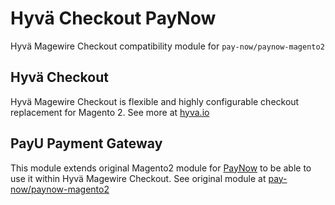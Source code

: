 # Hyvä Checkout PayNow

Hyvä Magewire Checkout compatibility module for `pay-now/paynow-magento2`

## Hyvä Checkout

Hyvä Magewire Checkout is flexible and highly configurable checkout replacement for Magento 2.
See more at [hyva.io](https://www.hyva.io/hyva-checkout.html)

## PayU Payment Gateway

This module extends original Magento2 module for [PayNow](https://paynow.pl/) to be able to use it within Hyvä Magewire Checkout.
See original module at [pay-now/paynow-magento2](https://github.com/pay-now/paynow-magento2)
